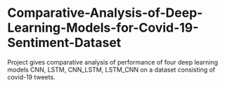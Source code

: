 # Comparative-Analysis-of-Deep-Learning-Models-for-Covid-19-Sentiment-Dataset
Project gives comparative analysis of performance of four deep learning models  CNN, LSTM, CNN_LSTM, LSTM_CNN on a dataset consisting of covid-19 tweets.
